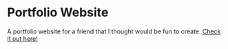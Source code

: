 # Portfolio Website

A portfolio website for a friend that I thought would be fun to create.
[Check it out here!](http://jrasay89.github.io/OtherWebsiteProjects/KalaniAuPortfolio/)
